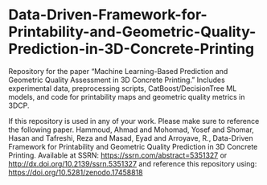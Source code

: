 # Data-Driven-Framework-for-Printability-and-Geometric-Quality-Prediction-in-3D-Concrete-Printing
Repository for the paper “Machine Learning-Based Prediction and Geometric Quality Assessment in 3D Concrete Printing.” Includes experimental data, preprocessing scripts, CatBoost/DecisionTree ML models, and code for printability maps and geometric quality metrics in 3DCP.

If this repository is used in any of your work. Please make sure to reference the following paper.
Hammoud, Ahmad and Mohomad, Yosef and Shomar, Hasan and Tafreshi, Reza and Masad, Eyad and Arroyave, R., Data-Driven Framework for Printability and Geometric
Quality Prediction in 3D Concrete Printing. Available at SSRN: https://ssrn.com/abstract=5351327 or http://dx.doi.org/10.2139/ssrn.5351327
and reference this repository using: 
https://doi.org/10.5281/zenodo.17458818
